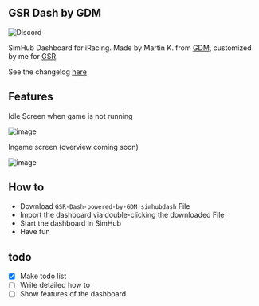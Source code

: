 ## GSR Dash by GDM
![Discord](https://img.shields.io/discord/170289352604254217?label=discord&style=flat)


SimHub Dashboard for iRacing.
Made by Martin K. from [GDM](http://glowingdiscmotorsport.de/), customized by me for [GSR](https://www.germansimracing.de).

See the changelog [here](https://github.com/moddok/GSR-Dash-by-GDM/releases)

Features
------
Idle Screen when game is not running

![image](https://github.com/moddok/GSR-Dash-by-GDM/blob/main/src/images/screen_idle.png)

Ingame screen (overview coming soon)

![image](https://github.com/moddok/GSR-Dash-by-GDM/blob/main/src/images/screen_ingame.png)


How to
------
* Download `GSR-Dash-powered-by-GDM.simhubdash` File
* Import the dashboard via double-clicking the downloaded File
* Start the dashboard in SimHub
* Have fun

todo
------
- [x] Make todo list
- [ ] Write detailed how to
- [ ] Show features of the dashboard
